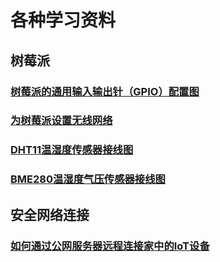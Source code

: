 # 各种学习资料
## 树莓派
### [树莓派的通用输入输出针（GPIO）配置图](raspi/gpio/raspi_gpio.md)  
### [为树莓派设置无线网络](raspi/wifi/settingwifi.md)
### [DHT11温湿度传感器接线图](raspi/gpio/dht11_pinout.md)
### [BME280温湿度气压传感器接线图](raspi/gpio/bme280_pinout.md)



## 安全网络连接
### [如何通过公网服务器远程连接家中的IoT设备](secure_connect/ssh_tunnel.md)

